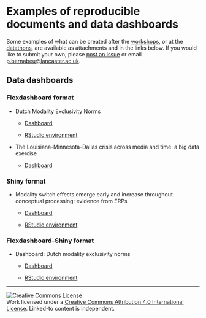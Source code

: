 # Examples of reproducible documents and data dashboards

Some examples of what can be created after the [workshops](https://github.com/pablobernabeu/Data-is-present/blob/master/README.md#r-workshops), or at the [datathons](https://github.com/pablobernabeu/Data-is-present/blob/master/README.md#datathons-creating-reproducible-documents-and-dashboards), are available as attachments and in the links below. If you would like to submit your own, please [post an issue](https://github.com/pablobernabeu/Data-is-present/issues) or email p.bernabeu@lancaster.ac.uk.

## Data dashboards

### Flexdashboard format

- Dutch Modality Exclusivity Norms

  - [Dashboard](https://rpubs.com/pcbernabeu/Dutch-Modality-Exclusivity-Norms)
  
  - [RStudio environment](https://mybinder.org/v2/gh/pablobernabeu/Modality-exclusivity-norms-747-Dutch-English-replication/master?urlpath=rstudio)

- The Louisiana-Minnesota-Dallas crisis across media and time: a big data exercise

  - [Dashboard](https://rpubs.com/pcbernabeu/Louisiana-Minnesota-Dallas-crisis)


### Shiny format

- Modality switch effects emerge early and increase throughout conceptual processing: evidence from ERPs

  - [Dashboard](https://mybinder.org/v2/gh/pablobernabeu/Modality-switch-effects-emerge-early-and-increase-throughout-conceptual-processing/master?urlpath=shiny/Shiny-app/)
  
  - [RStudio environment](https://mybinder.org/v2/gh/pablobernabeu/Modality-switch-effects-emerge-early-and-increase-throughout-conceptual-processing/master?urlpath=rstudio)


### Flexdashboard-Shiny format

- Dashboard: Dutch modality exclusivity norms

  - [Dashboard](https://pablobernabeu.shinyapps.io/dutch-modality-exclusivity-norms/)
  
  - [RStudio environment](https://pablobernabeu.shinyapps.io/dutch-modality-exclusivity-norms/)
  
  
-------------

<a rel="license" href="http://creativecommons.org/licenses/by/4.0/"><img alt="Creative Commons License" style="border-width:0" src="https://i.creativecommons.org/l/by/4.0/80x15.png" /></a><br />Work licensed under a <a rel="license" href="http://creativecommons.org/licenses/by/4.0/">Creative Commons Attribution 4.0 International License</a>. Linked-to content is independent.
